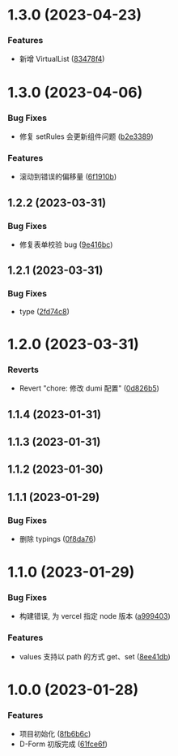 # 1.3.0 (2023-04-23)


### Features

* 新增 VirtualList ([83478f4](https://github.com/DaphnisLi/D-Form/commit/83478f4f4f4027482e900091fe3ec44a89b2e6fa))



# 1.3.0 (2023-04-06)


### Bug Fixes

* 修复 setRules 会更新组件问题 ([b2e3389](https://github.com/DaphnisLi/D-Form/commit/b2e33897998d3e22acf53cb3fe40f9b590b67ef3))


### Features

* 滚动到错误的偏移量 ([6f1910b](https://github.com/DaphnisLi/D-Form/commit/6f1910b2187db14eb75f75069dd0d67b057384ff))



## 1.2.2 (2023-03-31)


### Bug Fixes

* 修复表单校验 bug ([9e416bc](https://github.com/DaphnisLi/D-Form/commit/9e416bc6739e97bb6e2ed9b2655456d164abbf2e))



## 1.2.1 (2023-03-31)


### Bug Fixes

* type ([2fd74c8](https://github.com/DaphnisLi/D-Form/commit/2fd74c835c558b5a9e207046745b8e3b41dbc99c))



# 1.2.0 (2023-03-31)


### Reverts

* Revert "chore: 修改 dumi 配置" ([0d826b5](https://github.com/DaphnisLi/D-Form/commit/0d826b59c131c73807cf2851e45d17ea2636ad34))



## 1.1.4 (2023-01-31)



## 1.1.3 (2023-01-31)



## 1.1.2 (2023-01-30)



## 1.1.1 (2023-01-29)


### Bug Fixes

* 删除 typings ([0f8da76](https://github.com/DaphnisLi/D-Form/commit/0f8da761754f69650860fe747e54f61089f4644a))



# 1.1.0 (2023-01-29)


### Bug Fixes

* 构建错误, 为 vercel 指定 node 版本 ([a999403](https://github.com/DaphnisLi/D-Form/commit/a999403a914341e1bda4495207fa8ddaf5f1ae99))


### Features

* values 支持以 path 的方式 get、set ([8ee41db](https://github.com/DaphnisLi/D-Form/commit/8ee41db5015a817141b9e6eb34bbc9496afd2522))



# 1.0.0 (2023-01-28)


### Features

* 项目初始化 ([8fb6b6c](https://github.com/DaphnisLi/D-Form/commit/8fb6b6ce94befc287a1d1b911c1ec74961b64427))
* D-Form 初版完成 ([61fce6f](https://github.com/DaphnisLi/D-Form/commit/61fce6fafadd65edd3a1d1fd19b50e49622ff8bf))



